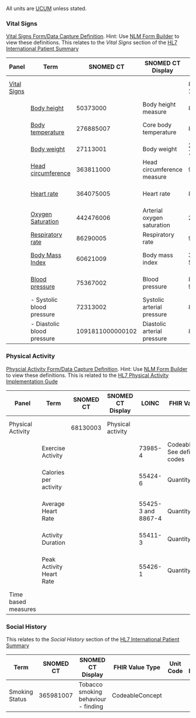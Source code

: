 
All units are [UCUM](http://unitsofmeasure.org) unless stated. 

### Vital Signs 

[Vital Signs Form/Data Capture Definition](Questionnaire-VitalSignsDefinitions.html). Hint: Use [NLM Form Builder](https://formbuilder.nlm.nih.gov/) to view these definitions.
This relates to the *Vital Signs* section of the [HL7 International Patient Summary](https://build.fhir.org/ig/HL7/fhir-ips/Structure-of-the-International-Patient-Summary.html#vital-signs)

| Panel                                                       | Term                                                          | SNOMED CT        | SNOMED CT Display           | LOINC   | FHIR Value Type | Unit Code | Unit Display           | Example                                                                             |
|-------------------------------------------------------------|---------------------------------------------------------------|------------------|-----------------------------|---------|-----------------|-----------|------------------------|-------------------------------------------------------------------------------------|
| [Vital Signs](https://www.hl7.org/FHIR/R4/vitalspanel.html) |                                                               |                  |                             | 85353-1 |                 |           |                        | [Vital Signs Panel example](Observation-88b99ab6-0990-4f1c-b1a7-6adb50dd70b7.html)  |
|                                                             | [Body height](https://hl7.org/fhir/R4/bodyheight.html)        | 50373000         | Body height measure         | 8302-2  | Quantity        | cm        | centimeter             | [Body height example](Observation-ba92afc0-a1c5-41df-93d8-c3df49888bcd.html)        |
|                                                             | [Body temperature](https://hl7.org/fhir/R4/bodytemp.html)     | 276885007        | Core body temperature       | 8310-5  | Quantity        | Cel       | degree Celsius         | [Body temperature example](Observation-5ba52e14-9a98-48cb-8029-770e3e76f428.html)   |
|                                                             | [Body weight](https://hl7.org/fhir/R4/bodyweight.html)        | 27113001         | Body weight                 | 29463-7 | Quantity        | kg        | kilogram               | [Body weight example](Observation-af22811f-218e-4ff6-aa07-93f12c666dd7.html)        |
|                                                             | [Head circumference](https://hl7.org/fhir/R4/headcircum.html) | 363811000        | Head circumference measure  | 9843-4  | Quantity        | cm        | centimeter             | [Head circumference example](Observation-78fef4ce-cb0a-4e7d-b768-2565550b62a2.html) |
|                                                             | [Heart rate](https://hl7.org/fhir/R4/heartrate.html)          | 364075005        | Heart rate                  | 8867-4  | Quantity        | /min      | heart beats per minute | [Heart rate example](Observation-3421ccda-63f3-4e6e-b39c-ca9e3850d3a2.html)         |
|                                                             | [Oxygen Saturation](https://hl7.org/fhir/R4/oxygensat.html)   | 442476006        | Arterial oxygen saturation  | 2708-6  | Quantity        | %         | %                      | [Oxygen Saturation example](Observation-9a2052b8-f00a-41ec-bc4e-3bd4cfae62c2.html)  |
|                                                             | [Respiratory rate](https://hl7.org/fhir/R4/resprate.html)     | 86290005         | Respiratory rate            | 9279-1  | Quantity        | /min      | /min                   | [Respiratory rate example](Observation-65083da2-c77f-419e-a205-68a7d3863e90.html)   |
|                                                             | [Body Mass Index](https://hl7.org/fhir/R4/resprate.html)      | 60621009         | Body mass index             | 39156-5 | Quantity        | kg/m2     | kg/m2                  | [Body Mass Index example](Observation-f268716f-9dc6-4361-a124-0aad3604d8a2.html)    |   
|                                                             | [Blood pressure](https://hl7.org/fhir/R4/bp.html)             | 75367002         | Blood pressure              | 85354-9 | component       |           |                        | [Blood pressure example](Observation-8037d992-5936-44bf-9253-f76f904ba7b9.html)     |
|                                                             | - Systolic blood pressure      | 72313002         | Systolic arterial pressure  | 8480-6  | Quantity        | mm[Hg]    | mm[Hg]                 |                                                                                     |
|                                                             | - Diastolic blood pressure     | 1091811000000102 | Diastolic arterial pressure | 8462-4  | Quantity        | mm[Hg]    | mm[Hg]                 |                                                                                     |

### Physical Activity

[Physcial Activity Form/Data Capture Definition](Questionnaire-PhysicalActivityDefinitions.html). Hint: Use [NLM Form Builder](https://formbuilder.nlm.nih.gov/) to view these definitions.
This is related to the [HL7 Physical Activity Implementation Gude](https://build.fhir.org/ig/HL7/physical-activity/)

| Panel                   | Term                     | SNOMED CT | SNOMED CT Display | LOINC              | FHIR Value Type                                | Unit Code | Unit Display | Example                                                                                   |
|-------------------------|--------------------------|-----------|-------------------|--------------------|------------------------------------------------|-----------|--------------|-------------------------------------------------------------------------------------------|
| Physical Activity |                          | 68130003  | Physical activity |                    |                                                | n/a       | n/a          | [Physical activity example](Observation-8f750590-30d6-425f-a8c4-f0a7c41e01d4.html)        | 
|                         | Exercise Activity        |           |                   | 73985-4            | CodeableConcept <br/> See definition for codes | n/a       | n/a          | [Exercise Activity example](Observation-cb3c778b-cee4-4027-8163-c082958f87f1.html)        | 
|                         | Calories per activity    |           |                   | 55424-6            | Quantity                                       | kcal      | kcal         | [Calories per activity example](Observation-71fae5af-0b9e-4b9e-b6af-3d1bb4e223a0.html)    |
|                         | Average Heart Rate       |           |                   | 55425-3 and 8867-4 | Quantity                                       | /min      | /min         | [Average Heart Rate example](Observation-cffe1a6e-8eda-4613-bf54-119b374bb5b9.html)       |
|                         | Activity Duration        |           |                   | 55411-3            | Quantity                                       | min       | min          | [Activity Duration example](Observation-35eb7da3-9b85-46ce-bd29-75c2263b514a.html)        |
|                         | Peak Activity Heart Rate |           |                   | 55426-1            | Quantity                                       | /min      | /min         | [Peak Activity Heart Rate example](Observation-ad7c1832-f855-4ece-a4c7-c79b433a7890.html) |
| Time based measures     |                          |           |                   |                    |                                                |           |              |                                                                                           |


### Social History

This relates to the *Social History* section of the [HL7 International Patient Summary](https://build.fhir.org/ig/HL7/fhir-ips/Structure-of-the-International-Patient-Summary.html#social-history)

| Term           | SNOMED CT | SNOMED CT Display                   | FHIR Value Type | Unit Code | Unit Display | ValueSet                                                |
|----------------|-----------|-------------------------------------|-----------------|-----------|--------------|---------------------------------------------------------|
| Smoking Status | 365981007 | Tobacco smoking behaviour - finding | CodeableConcept |           |              | [Smoking Status](ValueSet-valueset-smoking-status.html) | 
